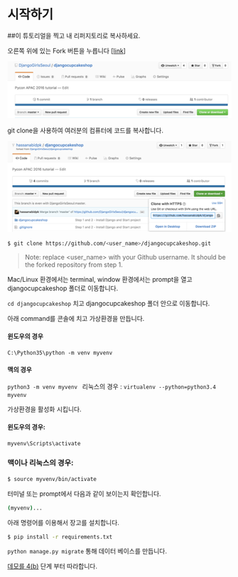 # 시작하기

##이 튜토리얼을 찍고 내 리퍼지토리로 복사하세요.

오른쪽 위에 있는 Fork 버튼을 누릅니다 [[link](https://github.com/djangogirlsseoul/djangocupcakeshop)]

![](fork_djangocupcakeshop.png)

git clone을 사용하여 여러분의 컴퓨터에 코드를 복사합니다.

![](clone_djangocupcake.png)

```bash 
$ git clone https://github.com/<user_name>/djangocupcakeshop.git

```

  > Note: replace <user_name> with your Github username. It should be the forked repository from step 1. 


Mac/Linux 환경에서는 terminal, window 환경에서는 prompt을 열고 djangocupcakeshop 폴더로 이동합니다.

`cd djangocupcakeshop` 치고 djangocupcakeshop 폴더 안으로 이동합니다.


아래 command를 콘솔에 치고 가상환경을 만듭니다.

#### 윈도우의 경우 
```C:\Python35\python -m venv myvenv``` 
#### 맥의 경우 
```python3 -m venv myvenv ```
리눅스의 경우 : 
```virtualenv --python=python3.4 myvenv```

가상환경을 활성화 시킵니다. 

#### 윈도우의 경우: 
```bash
myvenv\Scripts\activate 
``` 

### 맥이나 리눅스의 경우: 

```bash
$ source myvenv/bin/activate
``` 

터미널 또는 prompt에서 다음과 같이 보이는지 확인합니다.

```bash 
(myvenv)... 
```

아래 명령어를 이용해서 장고를 설치합니다. 


```bash
$ pip install -r requirements.txt
```

`python manage.py migrate` 통해 데이터 베이스를 만듭니다.


[데모를 4(b)](demo.md) 단계 부터 따라합니다.

